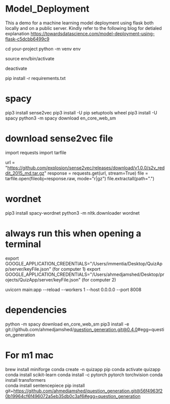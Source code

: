 # Model_Deployment

This a demo for a machine learning model deployment using flask both locally and on a public server.
Kindly refer to the following blog for detialed explanation
https://towardsdatascience.com/model-deployment-using-flask-c5dcbb6499c9

cd your-project
python -m venv env

source env/bin/activate

deactivate

pip install -r requirements.txt

# spacy

pip3 install sense2vec
pip3 install -U pip setuptools wheel
pip3 install -U spacy
python3 -m spacy download en_core_web_sm

# download sense2vec file

import requests
import tarfile

url = "https://github.com/explosion/sense2vec/releases/download/v1.0.0/s2v_reddit_2015_md.tar.gz"
response = requests.get(url, stream=True)
file = tarfile.open(fileobj=response.raw, mode="r|gz")
file.extractall(path=".")

# wordnet

pip3 install spacy-wordnet
python3 -m nltk.downloader wordnet

# always run this when opening a terminal

export GOOGLE_APPLICATION_CREDENTIALS="/Users/immentia/Desktop/QuizApp/server/keyFile.json" (for computer 1)
export GOOGLE_APPLICATION_CREDENTIALS="/Users/ahmedjamshed/Desktop/projects/QuizApp/server/keyFile.json" (for computer 2)

uvicorn main:app --reload --workers 1 --host 0.0.0.0 --port 8008

# dependencies

python -m spacy download en_core_web_sm
pip3 install -e git://github.com/ahmedjamshed/question_generation.git@0.4.0#egg=question_generation

# For m1 mac

brew install miniforge
conda create -n quizapp pip
conda activate quizapp
conda install scikit-learn
conda install -c pytorch pytorch torchvision
conda install transformers  
conda install sentencepiece
pip install git+https://github.com/ahmedjamshed/question_generation.git@56f4963f20b19964cf6f496072a5eb35db0c3af6#egg=question_generation
